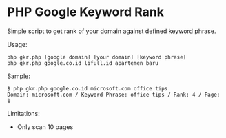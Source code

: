# PHP Google Keyword Rank

Simple script to get rank of your domain against defined keyword phrase.

Usage:
~~~
php gkr.php [google domain] [your domain] [keyword phrase]
php gkr.php google.co.id lifull.id apartemen baru
~~~

Sample:
~~~
$ php gkr.php google.co.id microsoft.com office tips
Domain: microsoft.com / Keyword Phrase: office tips / Rank: 4 / Page: 1
~~~

Limitations:
* Only scan 10 pages
